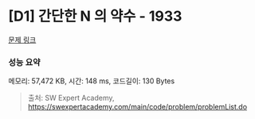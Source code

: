 # [D1] 간단한 N 의 약수 - 1933 

[문제 링크](https://swexpertacademy.com/main/code/problem/problemDetail.do?contestProbId=AV5PhcWaAKIDFAUq) 

### 성능 요약

메모리: 57,472 KB, 시간: 148 ms, 코드길이: 130 Bytes



> 출처: SW Expert Academy, https://swexpertacademy.com/main/code/problem/problemList.do